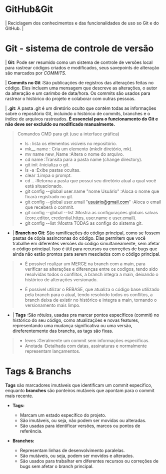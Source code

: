 # GitHub&Git
| Reciclagem dos conhecimentos e das funcionalidades de uso so Git e do GitHub. |
# Git -  sistema de controle de versão
| **Git**: Pode ser resumido como um sistema de controle de versões local para  rastrear códigos criados e modificados, seus savepoints de alteração são marcados por *COMMITS*.

| **Commits no Git** :São publicações de registros das alterações feitas no código. Eles incluem uma mensagem que descreve as alterações, o autor da alteração e um carimbo de data/hora. Os commits são usados para rastrear o histórico do projeto e colaborar com outras pessoas.

| **.git**: A pasta .git é um diretório oculto que contém todas as informações sobre o repositório Git, incluindo o histórico de commits, branches e o índice de arquivos rastreados. <strong>É essencial para o funcionamento do Git e não deve ser excluído ou modificado manualmente.</strong>

> Comandos CMD para git (use a interface gráfica)
> - ls : lista os elementos visíveis no repositório.
> - mk__ name : Cria um elemento (mkdir diretório, mk).
> - mv name new_Name :Altera o nome do arquivo.
> - cd name :Transita para a pasta name (change directory).
> - git init :Inicializa o git.
> - ls -a :Exibe pastas ocultas.
> - clear :Limpa o prompt.
> - cd .. :Retorna a pasta que possui seu diretório atual a qual você está situacionado.
> - git config --global user.name "nome Usuário" :Aloca o nome que ficará registrado no git.
> - git config --global user.email "usuário@gmail.com" :Aloca o email que receberá o commit.
> - git config --global --list :Mostra as configurações globais salvas (core.editor, credential.https, user.name e user.email).
> - git config --list :Mostra TODAS as configs do sistema git.

- | **Branch no Git**: São ramificações do código principal, como se fossem pastas de cópia assincronas do código. Elas permitem que você trabalhe em diferentes versões do código simultaneamente, sem afetar o código principal. Isso é útil para recursos ou correções de bugs que ainda não estão prontos para serem mesclados com o código principal.

> - É possível realizar um MERGE na branch com a main, para verificar as alterações e diferenças entre os codigos, tendo sido resolvidas todos o conflitos, a branch integra a main, deixando o histórico de alterações versionado.
>
> - É possível utilizar o REBASE, que atualiza o código base utilizado pela branch para o atual, tendo resolvido todos os conflitos, a branch deixa de existir no histórico e integra a main, tornando o versionamento mais limpo.

- | **Tags** :São rótulos, usadas pra marcar pontos específicos (commit) no histórico do seu código, como atualizações e novas features, representando uma mudança significativa ou uma versão, direferentemente das branchs, as tags são fixas.

> - leves :Geralmente um commit sem informações específicas.
> - Anotada :Detalhada com datas, assinaturas e normalmente representam lançamentos.
# Tags & Branchs

**Tags** são marcadores imutáveis que identificam um commit específico, enquanto **branches** são ponteiros mutáveis que apontam para o commit mais recente.

* **Tags:**
    * Marcam um estado específico do projeto.
    * São imutáveis, ou seja, não podem ser movidas ou alteradas.
    * São usadas para identificar versões, marcos ou pontos de referência.

* **Branches:**
    * Representam linhas de desenvolvimento paralelas.
    * São mutáveis, ou seja, podem ser movidos e alterados.
    * São usados para trabalhar em diferentes recursos ou correções de bugs sem afetar o branch principal.